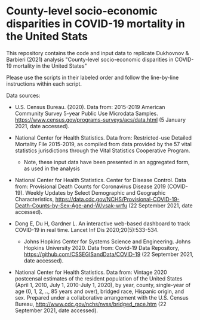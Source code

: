 # County-level socio-economic disparities in COVID-19 mortality in the United Stats
This repository contains the code and input data to replicate Dukhovnov &amp; Barbieri (2021) analysis "County-level socio-economic disparities in COVID-19 mortality in the United States"

Please use the scripts in their labeled order and follow the line-by-line instructions within each script.

Data sources:

* U.S. Census Bureau. (2020). Data from: 2015-2019 American Community Survey 5-year Public Use Microdata Samples. https://www.census.gov/programs-surveys/acs/data.html (5 January 2021, date accessed).

* National Center for Health Statistics. Data from: Restricted-use Detailed Mortality File 2015-2019, as compiled from data provided by the 57 vital statistics jurisdictions through the Vital Statistics Cooperative Program.
  * Note, these input data have been presented in an aggregated form, as used in the analysis

* National Center for Health Statistics. Center for Disease Control. Data from: Provisional Death Counts for Coronavirus Disease 2019 (COVID-19). Weekly Updates by Select Demographic and Geographic Characteristics, https://data.cdc.gov/NCHS/Provisional-COVID-19-Death-Counts-by-Sex-Age-and-W/vsak-wrfu (22 September 2021, date accessed).

* Dong E, Du H, Gardner L. An interactive web-based dashboard to track COVID-19 in real time. Lancet Inf Dis 2020;20(5):533-534.
  * Johns Hopkins Center for Systems Science and Engineering. Johns Hopkins University 2020. Data from: Covid-19 Data Repository,  https://github.com/CSSEGISandData/COVID-19  (22 September 2021, date accessed).
    
* National Center for Health Statistics. Data from: Vintage 2020 postcensal estimates of the resident population of the United States (April 1, 2010, July 1, 2010-July 1, 2020), by year, county, single-year of age (0, 1, 2, .., 85 years and over), bridged race, Hispanic origin, and sex. Prepared under a collaborative arrangement with the U.S. Census Bureau, http://www.cdc.gov/nchs/nvss/bridged_race.htm (22 September 2021, date accessed).
